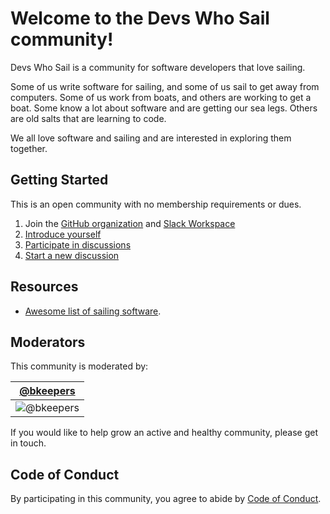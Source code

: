 # Welcome to the Devs Who Sail community!

Devs Who Sail is a community for software developers that love sailing.

Some of us write software for sailing, and some of us sail to get away from computers. Some of us work from boats, and others are working to get a boat. Some know a lot about software and are getting our sea legs. Others are old salts that are learning to code.

We all love software and sailing and are interested in exploring them together.

## Getting Started

This is an open community with no membership requirements or dues.

1. Join the [GitHub organization](http://probot-invite.herokuapp.com/join/eyJhbGciOiJIUzI1NiIsInR5cCI6IkpXVCJ9.eyJzdWIiOiJkZXZzLXdoby1zYWlsIiwiaXNzIjo1ODc2OTksInJvbGUiOiJtZW1iZXIiLCJ0ZWFtcyI6WyIzMDc0MzIxIl0sImlhdCI6MTU0NzU3Mjc0MH0.rwOZiHfb0TPHV7XAJ6_TQj6NPI8OEDDsxwY-LIYLIRI) and [Slack Workspace](https://join.slack.com/t/sailboatguide/shared_invite/zt-g0b16zau-7lfaZFrJ48Zz~38DXSyImw)
2. [Introduce yourself](https://github.com/devs-who-sail/discussions/issues/1)
3. [Participate in discussions](https://github.com/devs-who-sail/discussions/issues)
3. [Start a new discussion](https://github.com/devs-who-sail/discussions/issues/new)

## Resources

- [Awesome list of sailing software](https://github.com/devs-who-sail/awesome-sailing).

## Moderators

This community is moderated by:

| [@bkeepers](https://github.com/bkeepers) |
|---|
| ![@bkeepers](https://avatars.githubusercontent.com/bkeepers?s=120) |

If you would like to help grow an active and healthy community, please get in touch.

## Code of Conduct

By participating in this community, you agree to abide by [Code of Conduct](/CODE_OF_CONDUCT.md).
